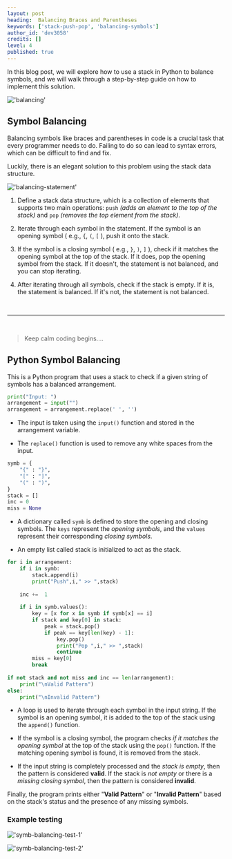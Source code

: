 ```yaml
---
layout: post
heading:  Balancing Braces and Parentheses
keywords: ['stack-push-pop', 'balancing-symbols']
author_id: 'dev3058'
credits: []
level: 4
published: true
---
```


In this blog post, we will explore how to use a stack in Python to balance symbols, and we will walk through a step-by-step guide on how to implement this solution. 


!['balancing'](https://miro.medium.com/v2/resize:fit:1400/0*PJ-SPI1RfWY8smKb)


## Symbol Balancing

Balancing symbols like braces and parentheses in code is a crucial task that every programmer needs to do. Failing to do so can lead to syntax errors, which can be difficult to find and fix. 

Luckily, there is an elegant solution to this problem using the stack data structure.

!['balancing-statement'](https://miro.medium.com/v2/resize:fit:1400/1*OQCqjov45xVUm3Tfrs-yxw.gif)

1. Define a stack data structure, which is a collection of elements that supports two main operations: `push` _(adds an element to the top of the stack)_ and `pop` _(removes the top element from the stack)_.

2. Iterate through each symbol in the statement. If the symbol is an opening symbol ( e.g., `{`, `(`, `[` ), push it onto the stack.

3. If the symbol is a closing symbol ( e.g., `}`, `)`, `]` ), check if it matches the opening symbol at the top of the stack. If it does, pop the opening symbol from the stack. If it doesn't, the statement is not balanced, and you can stop iterating.

4. After iterating through all symbols, check if the stack is empty. If it is, the statement is balanced. If it's not, the statement is not balanced.

<br/>
<hr>


<br/>

> Keep calm coding begins....

## Python Symbol Balancing
This is a Python program that uses a stack to check if a given string of symbols has a balanced arrangement.

```python
print("Input: ")
arrangement = input("")
arrangement = arrangement.replace(' ', '')
```

- The input is taken using the `input()` function and stored in the arrangement variable. 

- The `replace()` function is used to remove any white spaces from the input.


```python
symb = {
    "{" : "}",
    "[" : "]",
    "(" : ")",
}
stack = []
inc = 0
miss = None
```
- A dictionary called `symb` is defined to store the opening and closing symbols. The `keys` represent the _opening symbols_, and the `values` represent their corresponding _closing symbols_.

- An empty list called stack is initialized to act as the stack.

```python
for i in arrangement:
	if i in symb:
	    stack.append(i)
	    print("Push",i," >> ",stack)
	
	inc +=  1
	
	if i in symb.values():
	    key = [x for x in symb if symb[x] == i]
	    if stack and key[0] in stack:
	        peak = stack.pop()
	        if peak == key[len(key) - 1]:
	            key.pop()
	            print("Pop ",i," >> ",stack)
	            continue
	    miss = key[0]
	    break
	    
if not stack and not miss and inc == len(arrangement):
	print("\nValid Pattern")
else:
	print("\nInvalid Pattern")	
```
- A loop is used to iterate through each symbol in the input string. If the symbol is an opening symbol, it is added to the top of the stack using the `append()` function.

- If the symbol is a closing symbol, the program checks _if it matches the opening symbol_ at the top of the stack using the `pop()` function. If the matching opening symbol is found, it is removed from the stack.

- If the input string is completely processed and the _stack is empty_, then the pattern is considered __valid__. If the stack is _not empty_ or there is a _missing closing symbol_, then the pattern is considered __invalid__.

Finally, the program prints either "__Valid Pattern__" or "__Invalid Pattern__" based on the stack's status and the presence of any missing symbols.

### Example testing
!['symb-balancing-test-1'](../../../image/symb-balancing-test-1.png)

!['symb-balancing-test-2'](../../../image/symb-balancing-test-2.png)

